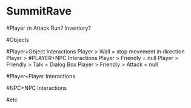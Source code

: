 # SummitRave

#Player /n
Attack
Run?
Inventory?

#Objects

#Player+Object Interactions
Player > Wall = stop movement in direction
Player > 
#PLAYER+NPC Interactions
Player > Friendly = null
Player > Friendly > Talk = Dialog Box
Player > Friendly > Attack = null

#Player+Player Interactions

#NPC+NPC Interactions

#etc

